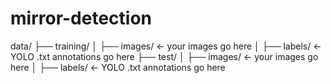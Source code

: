 # mirror-detection
data/
├── training/
│   ├── images/       ← your images go here
│   ├── labels/       ← YOLO .txt annotations go here
├── test/
│   ├── images/       ← your images go here
│   ├── labels/       ← YOLO .txt annotations go here
